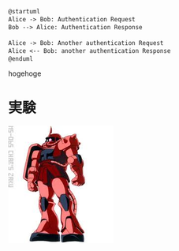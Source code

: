 ```uml
@startuml
Alice -> Bob: Authentication Request
Bob --> Alice: Authentication Response
 
Alice -> Bob: Another authentication Request
Alice <-- Bob: another authentication Response
@enduml
```

hogehoge

# 実験
![シャアザク](img/MS-06S.jpeg)
